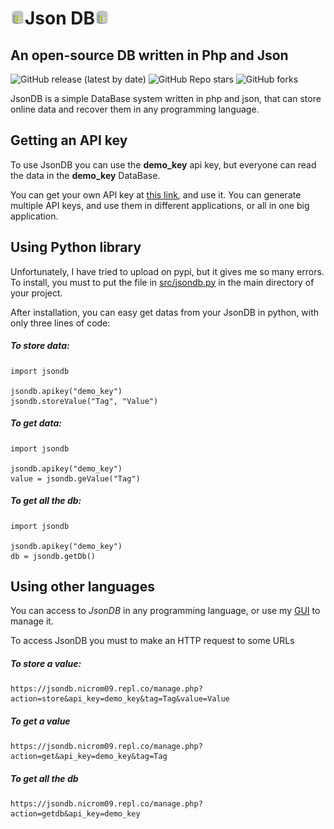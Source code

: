 # <img src="https://github.com/Nicrom098195/JsonDB/blob/main/JsonDB.png?raw=true" alt="Logo" width="23px"/>Json DB<img src="https://github.com/Nicrom098195/JsonDB/blob/main/JsonDB.png?raw=true" alt="Logo" width="23px"/>
## An open-source DB written in Php and Json

![GitHub release (latest by date)](https://img.shields.io/github/v/release/Nicrom098195/JsonDB)
![GitHub Repo stars](https://img.shields.io/github/stars/Nicrom098195/JsonDB?style=social)
![GitHub forks](https://img.shields.io/github/forks/Nicrom098195/JsonDB?style=social)

JsonDB is a simple DataBase system written in php and json, that can store online data and recover them in any programming language.

## Getting an API key

To use JsonDB you can use the **demo_key** api key, but everyone can read the data in the **demo_key** DataBase.

You can get your own API key at [this link](https://jsondb.nicrom09.repl.co/), and use it.
You can generate multiple API keys, and use them in different applications, or all in one big application.

## Using Python library

Unfortunately, I have tried to upload on pypi, but it gives me so many errors.
To install, you must to put the file in [src/jsondb.py](https://github.com/Nicrom098195/JsonDB/blob/main/src/jsondb.py) in the main directory of your project.

After installation, you can easy get datas from your JsonDB in python, with only three lines of code:

##### To store data:

    import jsondb
    
    jsondb.apikey("demo_key")
    jsondb.storeValue("Tag", "Value")

##### To get data:

    import jsondb 

    jsondb.apikey("demo_key")
    value = jsondb.geValue("Tag")


##### To get all the db:

    import jsondb

    jsondb.apikey("demo_key")
    db = jsondb.getDb()

## Using other languages

You can access to *JsonDB* in any programming language, or use my [GUI](https://jsondb.nicrom09.repl.co/ui.php) to manage it.

To access JsonDB you must to make an HTTP request to some URLs

##### To store a value:

    https://jsondb.nicrom09.repl.co/manage.php?action=store&api_key=demo_key&tag=Tag&value=Value

##### To get a value

    https://jsondb.nicrom09.repl.co/manage.php?action=get&api_key=demo_key&tag=Tag

##### To get all the db

    https://jsondb.nicrom09.repl.co/manage.php?action=getdb&api_key=demo_key
